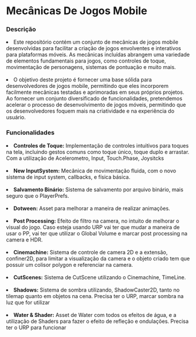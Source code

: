 <h1>Mecânicas De Jogos Mobile</h1>

<h3>Descrição</h3>

<li> Este repositório contém um conjunto de mecânicas de jogos mobile desenvolvidas para facilitar a criação de jogos envolventes e interativos para plataformas móveis.
As mecânicas incluídas abrangem uma variedade de elementos fundamentais para jogos, como controles de toque, movimentação de personagens, sistemas de pontuação e muito mais.</li>

<br>

<li> O objetivo deste projeto é fornecer uma base sólida para desenvolvedores de jogos mobile, permitindo que eles incorporem facilmente mecânicas testadas e aprimoradas em seus próprios projetos.
Ao fornecer um conjunto diversificado de funcionalidades, pretendemos acelerar o processo de desenvolvimento de jogos móveis, permitindo que os desenvolvedores foquem mais na criatividade e na experiência do usuário.</li>

<h3>Funcionalidades</h3>

<li> <b>Controles de Toque:</b> Implementação de controles intuitivos para toques na tela, incluindo gestos comuns como toque único, toque duplo e arrastar. Com a utilização de Acelerometro, Input, Touch.Phase, Joysitcks</li>

<br>

<li> <b>New InputSystem:</b> Mecânica de movimentação fluida, com o novo sistema de input system, callbacks, e física básica.</li>

<br>

<li> <b>Salvamento Binário:</b> Sistema de salvamento por arquivo binário, mais seguro que o PlayerPrefs.</li>

<br>

<li> <b>Dotween:</b> Asset para melhorar a maneira de realizar animações.</li>

<br>

<li> <b>Post Processing:</b> Efeito de filtro na camera, no intuito de melhorar o visual do jogo.
  Caso esteja usando URP vai ter que mudar a maneira de usar o PP, vai ter que utilizar o Global Volume e marcar post processing na camera e HDR.</li>

<br>

<li> <b>Cinemachine:</b> Sistema de controle de camera 2D e a extensão, confiner2D, para limitar a visualização da camera e o objeto criado tem que possuir um colisor polygon e referenciar na camera.</li>

<br>

<li> <b>CutScenes:</b> Sistema de CutScene utilizando o Cinemachine, TimeLine.</li>

<br>

<li> <b>Shadows:</b> Sistema de sombra utilizando, ShadowCaster2D, tanto no tilemap quanto em objetos na cena. Precisa ter o URP, marcar sombra na luz que for utilizar</li>

<br>

<li> <b>Water & Shader:</b> Asset de Water com todos os efeitos de água, e a utilização de Shaders para fazer o efeito de refleção e ondulações.
Precisa ter o URP para funcionar</li>
